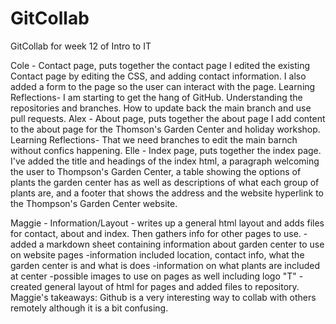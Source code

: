 # GitCollab
GitCollab for week 12 of Intro to IT

Cole - Contact page, puts together the contact page
    I edited the existing Contact page by editing the CSS, and adding contact information. I also added a form to the page so the user can interact with the page.
    Learning Reflections- I am starting to get the hang of GitHub. Understanding the repositories and branches. How to update back the main branch and use pull requests.
Alex - About page, puts together the about page
    I add content to the about page for the Thomson's Garden Center and holiday workshop.
    Learning Reflections- That we need branches to edit the main barnch without confics happening.
Elle - Index page, puts together the index page. I've added the title and headings of the index html, a paragraph welcoming the user to Thompson's Garden Center, a table showing the options of plants the garden center has as well as descriptions of what each group of plants are, and a footer that shows the address and the website hyperlink to the Thompson's Garden Center website.

Maggie - Information/Layout - writes up a general html layout and adds files for contact, about and index. Then gathers info for other pages to use. 
    -added a markdown sheet containing information about garden center to use on website pages
        -information included location, contact info, what the garden center is and what is does
        -information on what plants are included at center
        -possible images to use on pages as well including logo "T"
    -created general layout of html for pages and added files to repository. 
            Maggie's takeaways:
                Github is a very interesting way to collab with others remotely although it is a bit confusing. 
